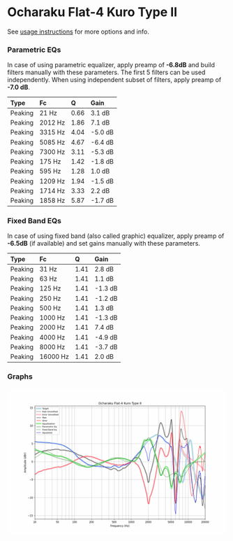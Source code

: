 # Ocharaku Flat-4 Kuro Type II
See [usage instructions](https://github.com/jaakkopasanen/AutoEq#usage) for more options and info.

### Parametric EQs
In case of using parametric equalizer, apply preamp of **-6.8dB** and build filters manually
with these parameters. The first 5 filters can be used independently.
When using independent subset of filters, apply preamp of **-7.0 dB**.

| Type    | Fc      |    Q | Gain    |
|:--------|:--------|:-----|:--------|
| Peaking | 21 Hz   | 0.66 | 3.1 dB  |
| Peaking | 2012 Hz | 1.86 | 7.1 dB  |
| Peaking | 3315 Hz | 4.04 | -5.0 dB |
| Peaking | 5085 Hz | 4.67 | -6.4 dB |
| Peaking | 7300 Hz | 3.11 | -5.3 dB |
| Peaking | 175 Hz  | 1.42 | -1.8 dB |
| Peaking | 595 Hz  | 1.28 | 1.0 dB  |
| Peaking | 1209 Hz | 1.94 | -1.5 dB |
| Peaking | 1714 Hz | 3.33 | 2.2 dB  |
| Peaking | 1858 Hz | 5.87 | -1.7 dB |

### Fixed Band EQs
In case of using fixed band (also called graphic) equalizer, apply preamp of **-6.5dB**
(if available) and set gains manually with these parameters.

| Type    | Fc       |    Q | Gain    |
|:--------|:---------|:-----|:--------|
| Peaking | 31 Hz    | 1.41 | 2.8 dB  |
| Peaking | 63 Hz    | 1.41 | 1.1 dB  |
| Peaking | 125 Hz   | 1.41 | -1.3 dB |
| Peaking | 250 Hz   | 1.41 | -1.2 dB |
| Peaking | 500 Hz   | 1.41 | 1.3 dB  |
| Peaking | 1000 Hz  | 1.41 | -1.3 dB |
| Peaking | 2000 Hz  | 1.41 | 7.4 dB  |
| Peaking | 4000 Hz  | 1.41 | -4.9 dB |
| Peaking | 8000 Hz  | 1.41 | -3.7 dB |
| Peaking | 16000 Hz | 1.41 | 2.0 dB  |

### Graphs
![](./Ocharaku%20Flat-4%20Kuro%20Type%20II.png)